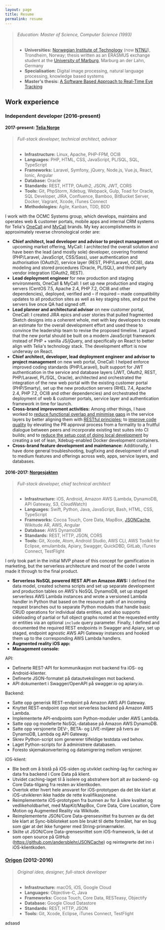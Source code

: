 ```yaml
---
layout: page
title: Resume
permalink: resume
---
```


> ###### Education: Master of Science, Computer Science (1993)
> * **Universities:** [Norwegian Institute of Technology](https://en.wikipedia.org/wiki/Norwegian_Institute_of_Technology) (now [NTNU](https://en.wikipedia.org/wiki/Norwegian_University_of_Science_and_Technology)), Trondheim, Norway; thesis written as an ERASMUS exchange student at the [University of Marburg](https://en.wikipedia.org/wiki/University_of_Marburg), Marburg an der Lahn, Germany
> * **Specialisation:** Digital image processing, natural language processing, knowledge based systems
> * **Master's thesis:** [A Software Based Approach to Real-Time Eye Tracking](https://github.com/andersblehr/Scrapbook#masters-thesis-a-software-based-approach-to-real-time-eye-tracking-1993)

## Work experience

### Independent developer (2016-present)

#### 2017-present: [Telia Norge](https://en.wikipedia.org/wiki/Telia_Norge)

> ###### Full-stack developer, technical architect, advisor
> * **Infrastructure:** Linux, Apache, PHP-FPM, OCI8
> * **Languages:** PHP, HTML, CSS, JavaScript, PL/SQL, SQL, TypeScript
> * **Frameworks:** Laravel, Symfony, jQuery, Node.js, Vue.js, React, Ionic, Angular
> * **Database:** Oracle
> * **Standards:** REST, HTTP, OAuth2, JSON, JWT, CORS
> * **Tools:** Git, PhpStorm, Xdebug, Webpack, Gulp, Toad for Oracle, SQL Developer, JIRA, Confluence, Bamboo, BitBucket Server, Docker, Vagrant, Xcode, iTunes Connect
> * **Methodologies:** Agile, Kanban, TDD, BDD

I work with the OCMC Systems group, which develops, maintains and operates web & customer portals, mobile apps and internal CRM systems for Telia's [OneCall](https://onecall.no) and [MyCall](https://mycall.no) brands. My key accomplishments in approximately reverse chronological order are:

* **Chief architect, lead developer and advisor to project management** on upcoming market offering, MyCall: I architected the overall solution and have been the lead (and mostly sole) developer, covering frontend (PHP/Laravel, JavaScript, CSS/Sass), user authentication and authorisation (OAuth2), service layer (REST, PHP/Laravel, OCI8), data modeling and stored procedures (Oracle, PL/SQL), and third party vendor integration (OAuth2, REST).
* **Lead deployment engineer** for new production and staging environments, OneCall & MyCall: I set up new production and staging servers (CentOS 7.5, Apache 2.4, PHP 7.2, OCI8 and other dependencies), deployed, verified and – if required – made compatibility updates to all production sites as well as key staging sites, and put the servers live once QA had signed off.
* **Lead planner and architectural advisor** on new customer portal, OneCall: I created JIRA epics and user stories that pulled fragmented Sketch designs into a coherent whole, met with key developers to create an estimate for the overall development effort and used these to convince the leadership team to revise the proposed timeline. I argued that the new portal should be built on a modern JavaScript framework instead of PHP + vanilla JS/jQuery, and specifically on React to better align with Telia's technology stack. The development effort is now underway on React.
* **Chief architect, developer, lead deployment engineer and advisor to project management** on new web portal, OneCall: I helped enforce improved coding standards (PHP/Laravel), built support for JWT authentication in the service and database layers (JWT, OAuth2, REST, PHP/Laravel, PL/SQL, Oracle), architected and orchestrated the integration of the new web portal with the existing customer portal (PHP/Smarty), set up the new production servers (RHEL 7.4, Apache 2.4, PHP 7.2, OCI8 and other dependencies) and orchestrated the deployment of web & customer portals, service layer and authentication framework in time for launch.
* **Cross-brand improvement activities:** Among other things, I have worked to <u>reduce functional overlap and minimise gaps</u> in the service layers by better aligning them with [RESTful principles](https://docs.microsoft.com/en-us/azure/architecture/best-practices/api-design); to <u>improve code quality</u> by elevating the PR approval process from a formality to a fruitful dialogue between peers and incorporate existing test suites into CI builds; and to <u>reduce the setup cost of doing local development</u> by creating a set of lean, Xdebug-enabled Docker development containers.
* **Cross-brand feature development and maintenance:** Additionally, I have done general troubleshooting, bugfixing and development of small to medium features and offerings across web, apps, service layers, and databases.

#### 2016-2017: [Norgesjakten](https://itunes.apple.com/us/app/norgesjakten/id1230397632)

> ###### Full-stack developer, chief technical architect
> * **Infrastructure:** iOS, Android, Amazon AWS (Lambda, DynamoDB, API Gateway, S3, CloudWatch)
> * **Languages:** Swift, Python, Java, JavaScript, Bash, HTML, CSS, TypeScript
> * **Frameworks:** Cocoa Touch, Core Data, MapBox, [JSONCache](https://github.com/andersblehr/JSONCache), Wikitude AR, AWS, Angular
> * **Database:** AWS DynamoDB
> * **Standards:** REST, HTTP, JSON, CORS
> * **Tools:** Git, Xcode, Atom, Android Studio, AWS CLI, AWS Toolkit for Eclipse, emulambda, Apiary, Swagger, QuickDBD, GitLab, iTunes Connect, TestFlight

I only took part in the initial MVP phase of this concept for gamification in marketing, but the serverless architecture and most of the code I wrote made it through to the final product.

* **Serverless NoSQL powered REST API on Amazon AWS:** I defined the data model, created schema scripts and set up separate development and production tables on AWS's NoSQL DynamoDB, set up staged serverless AWS Lambda instances and wrote a versioned Lambda handler in Python that based on the resource path of an incoming request branches out to separate Python modules that handle basic CRUD operations for individual data entities, and also supports sideloading of partial or full object graphs rooted at the requested entity or entities via an optional `include` query parameter. Finally, I defined and documented the required REST endpoints in Swagger and Apiary, set up staged, endpoint agnostic AWS API Gateway instances and hooked them up to the corresponding AWS Lambda handlers.
* **Augmented reality iOS app:** 
* **Management console:** 

API:
- Definerte REST-API for kommunikasjon mot backend fra iOS- og Android-klienter.
- Definerte JSON-formatet på datautvekslingen mot backend.
- API dokumentert i Swagger/OpenAPI på swagger.io og apiary.io.

Backend:
- Satte opp generisk REST-endpoint på Amazon AWS API Gateway.
- Knyttet REST-endpoint opp mot serverless backend på Amazon AWS Lambda.
- Implementerte API-endpoints som Python-moduler under AWS Lambda.
- Satte opp og modellerte NoSQL-database på Amazon AWS DynamoDB.
- Satte opp versjonerte DEV-, BETA- og LIVE-miljøer på tvers av DynamoDB, Lambda og API Gateway.
- Skrev Python-script som genererer tilfeldige testdata ved behov.
- Laget Python-scripts for å administrere databasen.
- Foresto skjemakonvertering og datamigrering mellom versjoner.

iOS-klient:
- Ble bedt om å bistå på iOS-siden og utviklet caching-lag for caching av data fra backend i Core Data på klient.
- Utvidet caching-laget til å isolere og abstrahere bort alt av backend- og Core Data-tilgang fra resten av klientkoden.
- Overtok etter hvert hele ansvaret for iOS-prototypen da det ble klart at iOS-utvikleren ikke hadde de rette kvalifikasjonene.
- Reimplementerte iOS-prototypen fra bunnen av for å sikre kvalitet og vedlikeholdbarhet, med MapKit/MapBox, Core Data, Core Location, Core Motion og Augmented Reality via Wikitude.
- Reimplementerte JSON/Core Data-grensesnittet fra bunnen av da det ble klart at Sync-biblioteket som ble brukt til dette formålet, har en bug som gjør at det ikke fungerer med String-primærnøkler.
- Skilte ut JSON/Core Data-grensesnittet som iOS-framework, la det ut som open source på GitHub (https://github.com/andersblehr/JSONCache) og reintegrerte det inn i iOS-klientkoden.


### [Origon](https://origon.co) (2012-2016)

> ###### Original idea, designer, full-stack developer
> * **Infrastructure:** macOS, iOS, Google Cloud
> * **Languages:** Objective-C, Java
> * **Frameworks:** Cocoa Touch, Core Data, RESTeasy, Objectify
> * **Database:** Google Cloud Datastore
> * **Standards:** REST, HTTP, JSON
> * **Tools:** Git, Xcode, Eclipse, iTunes Connect, TestFlight

adsasd